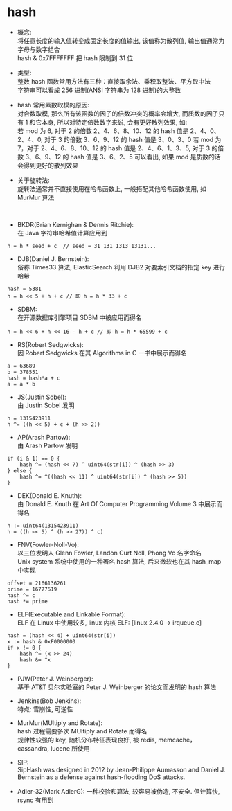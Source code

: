 # hash
- 概念:  
将任意长度的输入值转变成固定长度的值输出, 该值称为散列值, 输出值通常为字母与数字组合  
hash & 0x7FFFFFFF 把 hash 限制到 31 位
- 类型:   
整数 hash 函数常用方法有三种：直接取余法、乘积取整法、平方取中法  
字符串可以看成 256 进制(ANSI 字符串为 128 进制)的大整数  
- hash 常用素数取模的原因:  
对合数取模, 那么所有该函数的因子的倍数冲突的概率会增大, 而质数的因子只有 1 和它本身, 所以对特定倍数数字来说, 会有更好散列效果, 如:  
若 mod 为 6, 对于 2 的倍数 2、4、6、8、10、12 的 hash 值是 2、4、0、2、4、0, 对于 3 的倍数 3、6、9、12 的 hash 值是 3、0、3、0
若 mod 为 7，对于 2、4、6、8、10、12 的 hash 值是 2、4、6、1、3、5, 对于 3 的倍数 3、6、9、12 的 hash 值是 3、6、2、5
可以看出, 如果 mod 是质数的话会得到更好的散列效果

- 关于旋转法:  
旋转法通常并不直接使用在哈希函数上, 一般搭配其他哈希函数使用, 如 MurMur 算法  

<br />

- BKDR(Brian Kernighan & Dennis Ritchie):  
在 Java 字符串哈希值计算应用到  
```golang
h = h * seed + c  // seed = 31 131 1313 13131...
```

- DJB(Daniel J. Bernstein):  
俗称 Times33 算法, ElasticSearch 利用 DJB2 对要索引文档的指定 key 进行哈希  
```golang
hash = 5381
h = h << 5 + h + c // 即 h = h * 33 + c
```

- SDBM:  
在开源数据库引擎项目 SDBM 中被应用而得名
```golang
h = h << 6 + h << 16 - h + c // 即 h = h * 65599 + c
```

- RS(Robert Sedgwicks):  
因 Robert Sedgwicks 在其 Algorithms in C 一书中展示而得名
```golang
a = 63689
b = 378551
hash = hash*a + c
a = a * b
```

- JS(Justin Sobel):  
由 Justin Sobel 发明  
```golang
h = 1315423911
h ^= ((h << 5) + c + (h >> 2))
```

- AP(Arash Partow):  
由 Arash Partow 发明
```golang
if (i & 1) == 0 {
    hash ^= (hash << 7) ^ uint64(str[i]) ^ (hash >> 3)
} else {
    hash ^= ^((hash << 11) ^ uint64(str[i]) ^ (hash >> 5))
}
```

- DEK(Donald E. Knuth):  
由 Donald E. Knuth 在 Art Of Computer Programming Volume 3 中展示而得名
```golang 
h := uint64(1315423911)
h = ((h << 5) ^ (h >> 27)) ^ c)
```

- FNV(Fowler-Noll-Vo):  
以三位发明人 Glenn Fowler, Landon Curt Noll, Phong Vo 名字命名  
Unix system 系统中使用的一种著名 hash 算法, 后来微软也在其 hash_map 中实现  
```golang 
offset = 2166136261
prime = 16777619
hash ^= c
hash *= prime
```

- ELF(Executable and Linkable Format):  
ELF 在 Linux 中使用较多, linux 内核 ELF: [linux 2.4.0 -> irqueue.c]
```golang
hash = (hash << 4) + uint64(str[i])
x := hash & 0xF0000000
if x != 0 {
    hash ^= (x >> 24)
    hash &= ^x
}
```

- PJW(Peter J. Weinberger):  
基于 AT&T 贝尔实验室的 Peter J. Weinberger 的论文而发明的 hash 算法  

- Jenkins(Bob Jenkins):  
特点: 雪崩性, 可逆性  

- MurMur(MUltiply and Rotate):  
hash 过程需要多次 MUltiply and Rotate 而得名  
规律性较强的 key, 随机分布特征表现良好, 被 redis, memcache，cassandra, lucene 所使用  

- SIP:  
SipHash was designed in 2012 by Jean-Philippe Aumasson and Daniel J. Bernstein as a defense against hash-flooding DoS attacks.  

- Adler-32(Mark AdlerG): 
一种校验和算法, 较容易被伪造, 不安全. 但计算快, rsync 有用到